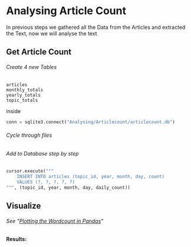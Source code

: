 # Analysing Article Count

In previous steps we gathered all the Data from the Articles and extracted the Text, now we will analyse the text

## Get Article Count

###### Create 4 new Tables

```
articles
monthly_totals
yearly_totals
topic_totals
```

inside

```python
conn = sqlite3.connect("Analysing/Articlecount/articlecount.db")
```

###### Cycle through files

###### Add to Database step by step

```python
cursor.execute("""
    INSERT INTO articles (topic_id, year, month, day, count)
    VALUES (?, ?, ?, ?, ?)
""", (topic_id, year, month, day, daily_count))
```

## Visualize

###### See "[Plotting the Wordcount in Pandas](https://github.com/AdminL3/Jugend-Forscht/tree/main/Analysing/Pandas_Documentation/)"

#### Results:
